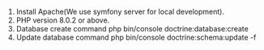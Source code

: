 1.  Install Apache(We use symfony server for local development).
2.  PHP version 8.0.2 or above.
3.  Database create command php bin/console doctrine:database:create
3.  Update database command php bin/console doctrine:schema:update -f